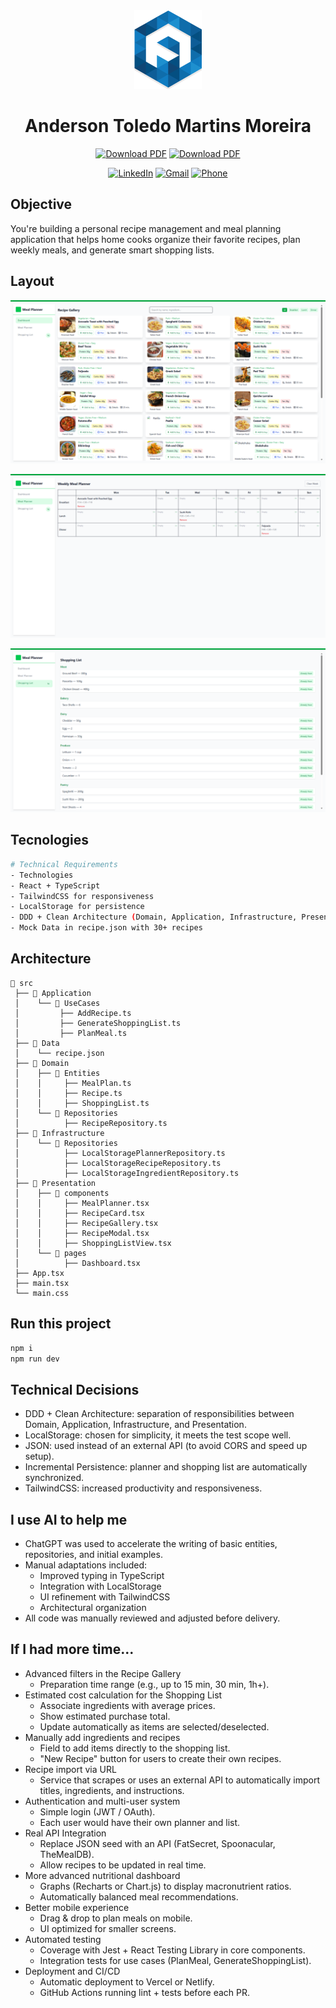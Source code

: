 <div align="center">
  <img src="./favicon.png" />
  <h1>Anderson Toledo Martins Moreira</h1>
</div>

<div align="center">

[![Download PDF](https://img.shields.io/badge/Curriculum-US-blue?logo=adobeacrobatreader&logoColor=white)](https://docs.google.com/document/d/1I8T4Mkb61NsTKN14ZbT1mnQKAc9LqiiPtgrYf9ayH1c/edit?usp=sharing)
[![Download PDF](https://img.shields.io/badge/Currículo-PT_br-darkgreen?logo=adobeacrobatreader&logoColor=white)](https://docs.google.com/document/d/1vnFlRP3myxexgHk5Y6XaCKQGETPQwCygPZqGSblwCXg/edit?usp=sharing)

</div>

<div align="center">

[![LinkedIn](https://img.shields.io/badge/%20-LinkedIn-blue?color=3498db&labelColor=2980b9&logo=linkedin&logoColor=ffcc80)](https://www.linkedin.com/in/atmmoreira)
[![Gmail](https://img.shields.io/badge/%20-atmmoreira.rj@gmail.com-black?color=c0392b&labelColor=ef5350&logo=gmail&logoColor=ffffff)](mailto:atmmoreira.rj@gmail.com?subject=From%20GitHub&cc=atmmoreira.rj@gmail&body=Hi,%20there.%20Found%20you%20from%20GitHub.)
[![Phone](<https://img.shields.io/badge/-+55_(21)_9.9289.0362-black?color=2ecc71&labelColor=27ae60&logo=whatsapp&logoColor=ffffff>)](https://api.whatsapp.com/send?phone=5521992890362)

</div>

## Objective

You're building a personal recipe management and meal planning application that helps home
cooks organize their favorite recipes, plan weekly meals, and generate smart shopping lists.

## Layout

<p align="center">
  <img src="./documentation/dashboard.png" />
</p>

<p align="center">
  <img src="./documentation/mealplanner.png" />
</p>

<p align="center">
  <img src="./documentation/shopplist-ingredients.png" />
</p>

## Tecnologies

```bash
# Technical Requirements
- Technologies
- React + TypeScript
- TailwindCSS for responsiveness
- LocalStorage for persistence
- DDD + Clean Architecture (Domain, Application, Infrastructure, Presentation)
- Mock Data in recipe.json with 30+ recipes
```

## Architecture

```
📁 src
 ├── 📁 Application
 │    └── 📁 UseCases
 │         ├── AddRecipe.ts
 │         ├── GenerateShoppingList.ts
 │         ├── PlanMeal.ts
 ├── 📁 Data
 │    └── recipe.json
 ├── 📁 Domain
 │    ├── 📁 Entities
 │    │     ├── MealPlan.ts
 │    │     ├── Recipe.ts
 │    │     ├── ShoppingList.ts
 │    └── 📁 Repositories
 │          ├── RecipeRepository.ts
 ├── 📁 Infrastructure
 │    └── 📁 Repositories
 │          ├── LocalStoragePlannerRepository.ts
 │          ├── LocalStorageRecipeRepository.ts
 │          ├── LocalStorageIngredientRepository.ts
 ├── 📁 Presentation
 │    ├── 📁 components
 │    │     ├── MealPlanner.tsx
 │    │     ├── RecipeCard.tsx
 │    │     ├── RecipeGallery.tsx
 │    │     ├── RecipeModal.tsx
 │    │     ├── ShoppingListView.tsx
 │    └── 📁 pages
 │          ├── Dashboard.tsx
 ├── App.tsx
 ├── main.tsx
 └── main.css
```

## Run this project

```bash
npm i
npm run dev
```

## Technical Decisions

- DDD + Clean Architecture: separation of responsibilities between Domain, Application, Infrastructure, and Presentation.
- LocalStorage: chosen for simplicity, it meets the test scope well.
- JSON: used instead of an external API (to avoid CORS and speed up setup).
- Incremental Persistence: planner and shopping list are automatically synchronized.
- TailwindCSS: increased productivity and responsiveness.

## I use AI to help me

- ChatGPT was used to accelerate the writing of basic entities, repositories, and initial examples.
- Manual adaptations included:
  - Improved typing in TypeScript
  - Integration with LocalStorage
  - UI refinement with TailwindCSS
  - Architectural organization
- All code was manually reviewed and adjusted before delivery.

## If I had more time...

- Advanced filters in the Recipe Gallery
  - Preparation time range (e.g., up to 15 min, 30 min, 1h+).
- Estimated cost calculation for the Shopping List
  - Associate ingredients with average prices.
  - Show estimated purchase total.
  - Update automatically as items are selected/deselected.
- Manually add ingredients and recipes
  - Field to add items directly to the shopping list.
  - "New Recipe" button for users to create their own recipes.
- Recipe import via URL
  - Service that scrapes or uses an external API to automatically import titles, ingredients, and instructions.
- Authentication and multi-user system
  - Simple login (JWT / OAuth).
  - Each user would have their own planner and list.
- Real API Integration
  - Replace JSON seed with an API (FatSecret, Spoonacular, TheMealDB).
  - Allow recipes to be updated in real time.
- More advanced nutritional dashboard
  - Graphs (Recharts or Chart.js) to display macronutrient ratios.
  - Automatically balanced meal recommendations.
- Better mobile experience
  - Drag & drop to plan meals on mobile.
  - UI optimized for smaller screens.
- Automated testing
  - Coverage with Jest + React Testing Library in core components.
  - Integration tests for use cases (PlanMeal, GenerateShoppingList).
- Deployment and CI/CD
  - Automatic deployment to Vercel or Netlify.
  - GitHub Actions running lint + tests before each PR.
